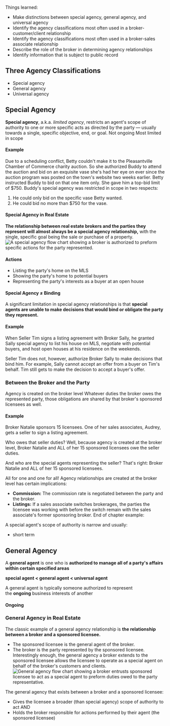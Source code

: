 Things learned:
- Make distinctions between special agency, general agency, and universal agency    
- Identify the agency classifications most often used in a broker-customer/client relationship
- Identify the agency classifications most often used in a broker-sales associate relationship
- Describe the role of the broker in determining agency relationships    
- Identify information that is subject to public record

## Three Agency Classifications
- Special agency
- General agency    
- Universal agency
## Special Agency
**Special agency**, a.k.a. _limited agency_, restricts an agent's scope of authority to one or more specific acts as directed by the party — usually towards a single, specific objective, end, or goal.
Not ongoing
Most limited in scope
#### Example
Due to a scheduling conflict, Betty couldn't make it to the Pleasantville Chamber of Commerce charity auction. So she authorized Buddy to attend the auction and bid on an exquisite vase she's had her eye on ever since the auction program was posted on the town's website two weeks earlier. Betty instructed Buddy to bid on that one item only. She gave him a top-bid limit of $750.
Buddy's special agency was restricted in scope in two respects:
1. He could only bid on the specific vase Betty wanted.
2. He could bid no more than $750 for the vase.
#### Special Agency in Real Estate
**The relationship between real estate brokers and the parties they represent will almost always be a special agency relationship,** with the single, specific goal being the sale or purchase of a property.![A special agency flow chart showing a broker is authorized to preform specific actions for the party represented.](https://d1u7daj727sadp.cloudfront.net/images/FL_SpecialAgencyRelationship_4425.png)
#### Actions
- Listing the party's home on the MLS
- Showing the party's home to potential buyers
- Representing the party's interests as a buyer at an open house
#### Special Agency ≠ Binding
A significant limitation in special agency relationships is that **special agents are unable to make decisions that would bind or obligate the party they represent.**
#### Example

When Seller Tim signs a listing agreement with Broker Sally, he granted Sally special agency to list his house on MLS, negotiate with potential buyers, and host open houses at his residence on the weekends.

Seller Tim does not, however, authorize Broker Sally to make decisions that bind him. For example, Sally cannot accept an offer from a buyer on Tim's behalf. Tim still gets to make the decision to accept a buyer's offer.

### Between the Broker and the Party
Agency is created on the broker level
Whatever duties the broker owes the represented party, those obligations are shared by that broker's sponsored licensees as well.
#### Example

Broker Natalie sponsors 15 licensees. One of her sales associates, Audrey, gets a seller to sign a listing agreement.

Who owes that seller duties? Well, because agency is created at the broker level, Broker Natalie and ALL of her 15 sponsored licensees owe the seller duties.

And who are the special agents representing the seller? That's right: Broker Natalie and ALL of her 15 sponsored licensees.

All for one and one for all!
Agency relationships are created at the broker level has certain implications:
- **Commission:** The commission rate is negotiated between the party and the broker.
- **Listings:** If a sales associate switches brokerages, the parties the licensee was working with before the switch remain with the sales associate's former sponsoring broker.
End of chapter example:

A special agent's scope of authority is narrow and usually:
- short term
## General Agency
A **general agent** is one who is **authorized to manage all of a party's affairs within certain specified areas**

**special agent < general agent < universal agent**

A general agent is typically someone authorized to represent the **ongoing** business interests of another
#### Ongoing

### General Agency in Real Estate
The classic example of a general agency relationship is **the relationship between a broker and a sponsored licensee.**
- The sponsored licensee is the general agent of the broker.
- The broker is the party represented by the sponsored licensee.
Interestingly enough, the general agency a broker extends to the sponsored licensee allows the licensee to operate as a special agent on behalf of the broker's customers and clients.
![General agency flow chart showing a broker entrusts sponsored licensee to act as a special agent to preform duties owed to the party representative.](https://d1u7daj727sadp.cloudfront.net/images/FL_GeneralAgencyRelationship_4426.png)

The general agency that exists between a broker and a sponsored licensee:
- Gives the licensee a broader (than special agency) scope of authority to act AND
- Holds the broker responsible for actions performed by their agent (the sponsored licensee)




